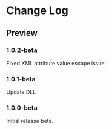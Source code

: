 # Change Log

## Preview

### 1.0.2-beta

Fixed XML attribute value escape issue.

### 1.0.1-beta

Update DLL

### 1.0.0-beta

Initial release beta.
